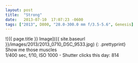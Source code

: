 ```yaml
---
layout: post
title:  "Strong"
date:   2013-07-10  17:07:23 -0600
tags: ["2013", D800, "28.0-300.0 mm f/3.5-5.6", Genesis]
---
```

![{{ page.title }} Image]({{ site.baseurl }}/images/2013/2013_0710_DSC_9533.jpg)
{: .prettyprint}  
Show me those muscles  
1/400 sec, f/10, ISO 1000 - Shutter clicks this day: 814